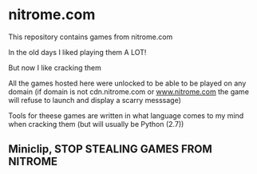 # nitrome.com
This repository contains games from nitrome.com

In the old days I liked playing them A LOT!

But now I like cracking them


All the games hosted here were unlocked to be able to be played on any domain (if domain is not cdn.nitrome.com or www.nitrome.com the game will refuse to launch and display a scarry messsage)

Tools for theese games are written in what language comes to my mind when cracking them (but will usually be Python (2.7))


## Miniclip, STOP STEALING GAMES FROM NITROME
